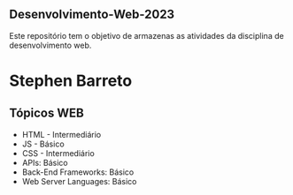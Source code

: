 ## Desenvolvimento-Web-2023
Este repositório tem o objetivo de armazenas  as atividades da disciplina de desenvolvimento web.

# Stephen Barreto
## Tópicos WEB 

* HTML - Intermediário
* JS - Básico
* CSS - Intermediário
* APIs: Básico
* Back-End Frameworks: Básico
* Web Server Languages: Básico